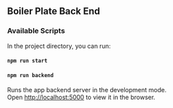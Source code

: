 ## Boiler Plate Back End

### Available Scripts

In the project directory, you can run:

#### `npm run start`
#### `npm run backend`

Runs the app backend server in the development mode.\
Open [http://localhost:5000](http://localhost:5000) to view it in the browser.
